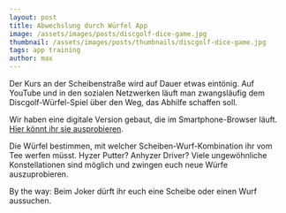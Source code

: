 ```yaml
---
layout: post
title: Abwechslung durch Würfel App
image: /assets/images/posts/discgolf-dice-game.jpg
thumbnail: /assets/images/posts/thumbnails/discgolf-dice-game.jpg
tags: app training
author: max
---
```


Der Kurs an der Scheibenstraße wird auf Dauer etwas eintönig. Auf YouTube und in den sozialen Netzwerken läuft man zwangsläufig dem Discgolf-Würfel-Spiel über den Weg, das Abhilfe schaffen soll.

Wir haben eine digitale Version gebaut, die im Smartphone-Browser läuft. [Hier könnt ihr sie ausprobieren](/disc-dice).

Die Würfel bestimmen, mit welcher Scheiben-Wurf-Kombination ihr vom Tee werfen müsst. Hyzer Putter? Anhyzer Driver? Viele ungewöhnliche Konstellationen sind möglich und zwingen euch neue Würfe auszuprobieren.

By the way: Beim Joker dürft ihr euch eine Scheibe oder einen Wurf aussuchen.
